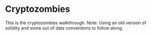 # Cryptozombies

This is the cryptozombies walkthrough. Note: Using
an old version of solidity and some out of date
conventions to follow along.
